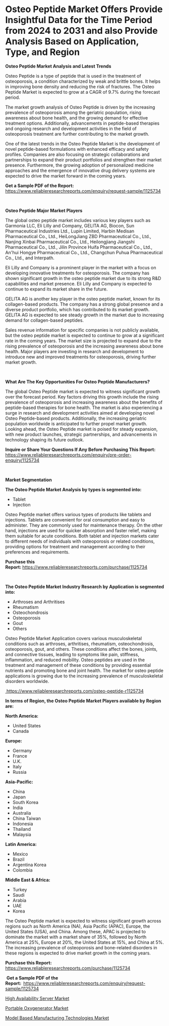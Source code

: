 <p><h1>Osteo Peptide Market Offers Provide Insightful Data for the Time Period from 2024 to 2031 and also Provide Analysis Based on Application, Type, and Region</h1></p><p><strong>Osteo Peptide Market Analysis and Latest Trends</strong></p>
<p><p>Osteo Peptide is a type of peptide that is used in the treatment of osteoporosis, a condition characterized by weak and brittle bones. It helps in improving bone density and reducing the risk of fractures. The Osteo Peptide Market is expected to grow at a CAGR of 9.7% during the forecast period.</p><p>The market growth analysis of Osteo Peptide is driven by the increasing prevalence of osteoporosis among the geriatric population, rising awareness about bone health, and the growing demand for effective treatment options. Additionally, advancements in peptide-based therapies and ongoing research and development activities in the field of osteoporosis treatment are further contributing to the market growth.</p><p>One of the latest trends in the Osteo Peptide Market is the development of novel peptide-based formulations with enhanced efficacy and safety profiles. Companies are also focusing on strategic collaborations and partnerships to expand their product portfolios and strengthen their market presence. Furthermore, the growing adoption of personalized medicine approaches and the emergence of innovative drug delivery systems are expected to drive the market forward in the coming years.</p></p>
<p><strong>Get a Sample PDF of the Report:&nbsp;</strong> <a href="https://www.reliableresearchreports.com/enquiry/request-sample/1125734">https://www.reliableresearchreports.com/enquiry/request-sample/1125734</a></p>
<p>&nbsp;</p>
<p><strong>Osteo Peptide Major Market Players</strong></p>
<p><p>The global osteo peptide market includes various key players such as Garmonia LLC, Eli Lilly and Company, GELITA AG, Biocon, Sun Pharmaceutical Industries Ltd., Lupin Limited, Harbin Medisan Pharmaceutical Co., Ltd., HeiLongJiang ZBD Pharmaceutical Co., Ltd., Nanjing Xinbai Pharmaceutical Co., Ltd., Heilongjiang Jiangshi Pharmaceutical Co., Ltd., Jilin Province Huifa Pharmaceutical Co., Ltd., An'hui Hongye Pharmaceutical Co., Ltd., Changchun Puhua Pharmaceutical Co., Ltd., and Interpath.</p><p>Eli Lilly and Company is a prominent player in the market with a focus on developing innovative treatments for osteoporosis. The company has shown significant growth in the osteo peptide market due to its strong R&D capabilities and market presence. Eli Lilly and Company is expected to continue to expand its market share in the future.</p><p>GELITA AG is another key player in the osteo peptide market, known for its collagen-based products. The company has a strong global presence and a diverse product portfolio, which has contributed to its market growth. GELITA AG is expected to see steady growth in the market due to increasing demand for collagen-based peptides.</p><p>Sales revenue information for specific companies is not publicly available, but the osteo peptide market is expected to continue to grow at a significant rate in the coming years. The market size is projected to expand due to the rising prevalence of osteoporosis and the increasing awareness about bone health. Major players are investing in research and development to introduce new and improved treatments for osteoporosis, driving further market growth.</p></p>
<p>&nbsp;</p>
<p><strong>What Are The Key Opportunities For Osteo Peptide Manufacturers?</strong></p>
<p><p>The global Osteo Peptide market is expected to witness significant growth over the forecast period. Key factors driving this growth include the rising prevalence of osteoporosis and increasing awareness about the benefits of peptide-based therapies for bone health. The market is also experiencing a surge in research and development activities aimed at developing novel Osteo Peptide-based products. Additionally, the increasing geriatric population worldwide is anticipated to further propel market growth. Looking ahead, the Osteo Peptide market is poised for steady expansion, with new product launches, strategic partnerships, and advancements in technology shaping its future outlook.</p></p>
<p><strong>Inquire or Share Your Questions If Any Before Purchasing This Report:</strong> <a href="https://www.reliableresearchreports.com/enquiry/pre-order-enquiry/1125734">https://www.reliableresearchreports.com/enquiry/pre-order-enquiry/1125734</a></p>
<p>&nbsp;</p>
<p><strong>Market Segmentation</strong></p>
<p><strong>The Osteo Peptide Market Analysis by types is segmented into:</strong></p>
<p><ul><li>Tablet</li><li>Injection</li></ul></p>
<p><p>Osteo Peptide market offers various types of products like tablets and injections. Tablets are convenient for oral consumption and easy to administer. They are commonly used for maintenance therapy. On the other hand, injections are used for quicker absorption and faster relief, making them suitable for acute conditions. Both tablet and injection markets cater to different needs of individuals with osteoporosis or related conditions, providing options for treatment and management according to their preferences and requirements.</p></p>
<p><strong>Purchase this Report:&nbsp;</strong><a href="https://www.reliableresearchreports.com/purchase/1125734">https://www.reliableresearchreports.com/purchase/1125734</a></p>
<p>&nbsp;</p>
<p><strong>The Osteo Peptide Market Industry Research by Application is segmented into:</strong></p>
<p><ul><li>Arthroses and Arthritises</li><li>Rheumatism</li><li>Osteochondrosis</li><li>Osteoporosis</li><li>Gout</li><li>Others</li></ul></p>
<p><p>Osteo Peptide Market Application covers various musculoskeletal conditions such as arthroses, arthritises, rheumatism, osteochondrosis, osteoporosis, gout, and others. These conditions affect the bones, joints, and connective tissues, leading to symptoms like pain, stiffness, inflammation, and reduced mobility. Osteo peptides are used in the treatment and management of these conditions by providing essential nutrients and promoting bone and joint health. The market for osteo peptide applications is growing due to the increasing prevalence of musculoskeletal disorders worldwide.</p></p>
<p><a href="https://www.reliableresearchreports.com/osteo-peptide-r1125734">&nbsp;https://www.reliableresearchreports.com/osteo-peptide-r1125734</a></p>
<p><strong>In terms of Region, the Osteo Peptide Market Players available by Region are:</strong></p>
<p>
    <p> <strong> North America: </strong>
        <ul>
            <li>United States</li>
            <li>Canada</li>
        </ul>
        </p> 
    <p> <strong> Europe: </strong>
        <ul>
            <li>Germany</li>
            <li>France</li>
            <li>U.K.</li>
            <li>Italy</li>
            <li>Russia</li>
        </ul>
        </p> 
    <p> <strong> Asia-Pacific: </strong>
        <ul>
            <li>China</li>
            <li>Japan</li>
            <li>South Korea</li>
            <li>India</li>
            <li>Australia</li>
            <li>China Taiwan</li>
            <li>Indonesia</li>
            <li>Thailand</li>
            <li>Malaysia</li>
        </ul>
        </p> 
    <p> <strong> Latin America: </strong>
        <ul>
            <li>Mexico</li>
            <li>Brazil</li>
            <li>Argentina Korea</li>
            <li>Colombia</li>
        </ul>
        </p> 
    <p> <strong> Middle East & Africa: </strong>
        <ul>
            <li>Turkey</li>
            <li>Saudi</li>
            <li>Arabia</li>
            <li>UAE</li>
            <li>Korea</li>
        </ul>
    </p>
    </p>
<p><p>The Osteo Peptide market is expected to witness significant growth across regions such as North America (NA), Asia Pacific (APAC), Europe, the United States (USA), and China. Among these, APAC is projected to dominate the market with a market share of 35%, followed by North America at 25%, Europe at 20%, the United States at 15%, and China at 5%. The increasing prevalence of osteoporosis and bone-related disorders in these regions is expected to drive market growth in the coming years.</p></p>
<p><strong>Purchase this Report: </strong><a href="https://www.reliableresearchreports.com/purchase/1125734">https://www.reliableresearchreports.com/purchase/1125734</a></p>
<p>&nbsp;<strong>Get a Sample PDF of the Report:&nbsp;&nbsp;</strong><a href="https://www.reliableresearchreports.com/enquiry/request-sample/1125734">https://www.reliableresearchreports.com/enquiry/request-sample/1125734</a></p>
<p><strong></strong></p>
<p><p><a href="https://github.com/bmorecock/Market-Research-Report-List-4/blob/main/high-availability-server-market.md">High Availability Server Market</a></p><p><a href="https://view.publitas.com/reportprime-1/global-portable-oxygenerator-market-analysis-trends-forecasts-and-growth-opportunities-2024-2031-in-124-pages-report/">Portable Oxygenerator Market</a></p><p><a href="https://github.com/jsmusil/Market-Research-Report-List-4/blob/main/model-based-manufacturing-technologies-market.md">Model Based Manufacturing Technologies Market</a></p></p>